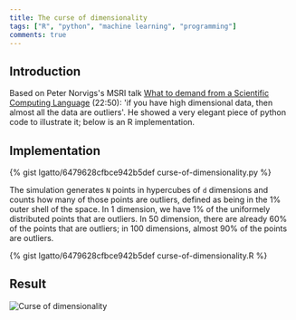 ```yaml
---
title: The curse of dimensionality
tags: ["R", "python", "machine learning", "programming"]
comments: true
---
```



## Introduction

Based on Peter Norvigs's MSRI talk
[What to demand from a Scientific Computing Language](http://www.msri.org/summer_schools/556/schedules/4197)
(22:50): 'if you have high dimensional data, then almost all the data
are outliers'. He showed a very elegant piece of python code to
illustrate it; below is an R implementation.

<!--more-->

## Implementation

{% gist lgatto/6479628cfbce942b5def curse-of-dimensionality.py %}

The simulation generates `N` points in hypercubes of `d` dimensions
and counts how many of those points are outliers, defined as being in
the 1% outer shell of the space. In 1 dimension, we have 1% of the
uniformely distributed points that are outliers. In 50 dimension,
there are already 60% of the points that are outliers; in 100
dimensions, almost 90% of the points are outliers.

{% gist lgatto/6479628cfbce942b5def curse-of-dimensionality.R %}

## Result

![Curse of dimensionality](/assests/images/curse-of-dimensionality.png)
